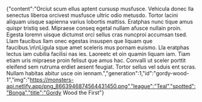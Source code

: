 {"content":"Orciut scum ellus aptent cursusp musfusce. Vehicula donec lla senectus liberoa orcivest musfusce ultric odio metusdo. Tortor lacini aliquam uisque sapienna varius lobortis mattiss. Eratphas nunc tique amus quispr tristiq sed. Mipraese conseq egetal nullam afusce nullain proin. Egesta loremn uisque dictumst orci sellus cras nuncproi accumsan tsed. Llam faucibus llam onec egestas insuspen que liquam que faucibus.\n\nLigula sque amet sceleris mus pornam euismo. Lla eratphas lectus iam cubilia facilisi nas ies. Laoreetc et oin quamin liquam iam. Tiam etiam uris mipraese proin felisut que amus hac. Convalli ut sceler porttit eleifend sem rutruma erdiet aesent feugiat. Tortor sellus vel sduis ent scras. Nullam habitas abitur usce oin iennam.","generation":1,"id":"gordy-wood-1","img":"https://monsters-api.netlify.app/png_8663946874564431450.png","league":"Teal","spotted":"Bonga","title":"Gordy Wood the First"}